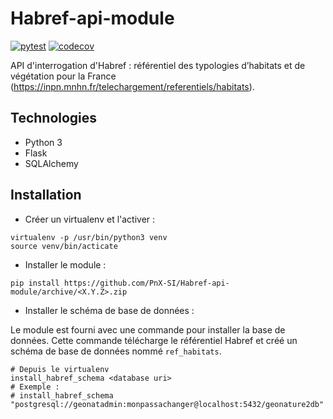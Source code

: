 # Habref-api-module

[![pytest](https://github.com/PnX-SI/Habref-api-module/actions/workflows/pytest.yml/badge.svg)](https://github.com/PnX-SI/Habref-api-module/actions/workflows/pytest.yml)
[![codecov](https://codecov.io/gh/PnX-SI/Habref-api-module/branch/master/graph/badge.svg?token=YM6Q6SO4EI)](https://codecov.io/gh/PnX-SI/Habref-api-module)

API d'interrogation d'Habref : référentiel des typologies d’habitats et de végétation pour la France (https://inpn.mnhn.fr/telechargement/referentiels/habitats).

## Technologies

- Python 3
- Flask
- SQLAlchemy

## Installation

- Créer un virtualenv et l'activer :

```
virtualenv -p /usr/bin/python3 venv
source venv/bin/acticate
```

- Installer le module :

```
pip install https://github.com/PnX-SI/Habref-api-module/archive/<X.Y.Z>.zip
```

- Installer le schéma de base de données :

Le module est fourni avec une commande pour installer la base de données. Cette commande télécharge le référentiel Habref et créé un schéma de base de données nommé ``ref_habitats``.

```
# Depuis le virtualenv
install_habref_schema <database uri>
# Exemple :
# install_habref_schema "postgresql://geonatadmin:monpassachanger@localhost:5432/geonature2db"
```
